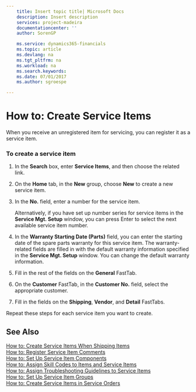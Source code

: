 ```yaml
---
    title: Insert topic title| Microsoft Docs
    description: Insert description
    services: project-madeira
    documentationcenter: ''
    author: SorenGP

    ms.service: dynamics365-financials
    ms.topic: article
    ms.devlang: na
    ms.tgt_pltfrm: na
    ms.workload: na
    ms.search.keywords:
    ms.date: 07/01/2017
    ms.author: sgroespe

---
```

# How to: Create Service Items
When you receive an unregistered item for servicing, you can register it as a service item.  
  
### To create a service item  
  
1.  In the **Search** box, enter **Service Items**, and then choose the related link.  
  
2.  On the **Home** tab, in the **New** group, choose **New** to create a new service item.  
  
3.  In the **No.** field, enter a number for the service item.  
  
     Alternatively, if you have set up number series for service items in the **Service Mgt. Setup** window, you can press Enter to select the next available service item number.  
  
4.  In the **Warranty Starting Date \(Parts\)** field, you can enter the starting date of the spare parts warranty for this service item. The warranty-related fields are filled in with the default warranty information specified in the **Service Mgt. Setup** window. You can change the default warranty information.  
  
5.  Fill in the rest of the fields on the **General** FastTab.  
  
6.  On the **Customer** FastTab, in the **Customer No.**  field, select the appropriate customer.  
  
7.  Fill in the fields on the **Shipping**, **Vendor**, and **Detail** FastTabs.  
  
 Repeat these steps for each service item you want to create.  
  
## See Also  
 [How to: Create Service Items When Shipping Items](../how-to-create-service-items-when-shipping-items.md)   
 [How to: Register Service Item Comments](../how-to-register-service-item-comments.md)   
 [How to: Set Up Service Item Components](../how-to-set-up-service-item-components.md)   
 [How to: Assign Skill Codes to Items and Service Items](../how-to-assign-skill-codes-to-items-and-service-items.md)   
 [How to: Assign Troubleshooting Guidelines to Service Items](../how-to-assign-troubleshooting-guidelines-to-service-items.md)   
 [How to: Set Up Service Item Groups](../how-to-set-up-service-item-groups.md)   
 [How to: Create Service Items in Service Orders](../how-to-create-service-items-in-service-orders.md)